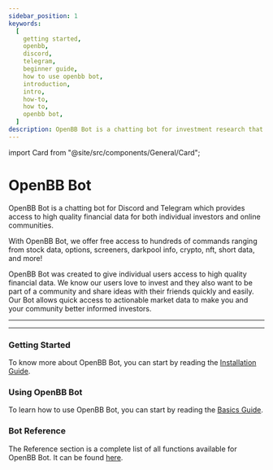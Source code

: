 ```yaml
---
sidebar_position: 1
keywords:
  [
    getting started,
    openbb,
    discord,
    telegram,
    beginner guide,
    how to use openbb bot,
    introduction,
    intro,
    how-to,
    how to,
    openbb bot,
  ]
description: OpenBB Bot is a chatting bot for investment research that provides access to high quality financial data for both individual investors and online communities.
---
```


import Card from "@site/src/components/General/Card";

# OpenBB Bot

OpenBB Bot is a chatting bot for Discord and Telegram which provides access to high quality financial data for both individual investors and online communities.

With OpenBB Bot, we offer free access to hundreds of commands ranging from stock data, options, screeners, darkpool info, crypto, nft, short data, and more!

OpenBB Bot was created to give individual users access to high quality financial data. We know our users love to invest and they also want to be part of a community and share ideas with their friends quickly and easily. Our Bot allows quick access to actionable market data to make you and your community better informed investors.

---

<Card
	type="bot"
	title="What is OpenBB Bot?"
	description="OpenBB Bot is a chatting bot for investment research that provides access to high quality financial data for both individual investors and online communities."
 />

<Card
	type="bot"
	title="How can I add OpenBB Bot to my community?"
	description="Instructions to add OpenBB Bot to your community can be found under the installation section."
/>

---

### Getting Started

To know more about OpenBB Bot, you can start by reading the [Installation Guide](/bot/installation).

### Using OpenBB Bot

To learn how to use OpenBB Bot, you can start by reading the [Basics Guide](/bot/guides).

### Bot Reference

The Reference section is a complete list of all functions available for OpenBB Bot. It can be found [here](/bot/reference/).
